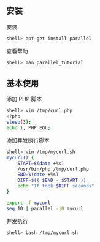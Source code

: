 ## 安装

安装

```sh
shell> apt-get install parallel
```

查看帮助

```sh
shell> man parallel_tutorial 
```

## 基本使用

添加 PHP 脚本

```sh
shell> vim /tmp/curl.php
<?php
sleep(3);
echo 1, PHP_EOL;
```

添加并发执行脚本

```sh
shell> vim /tmp/mycurl.sh
mycurl() {
    START=$(date +%s)
    /usr/bin/php /tmp/curl.php
    END=$(date +%s)
    DIFF=$(( $END - $START ))
    echo "It took $DIFF seconds"
}

export -f mycurl
seq 10 | parallel -j0 mycurl
```

并发执行

```sh
shell> bash /tmp/mycurl.sh
```

